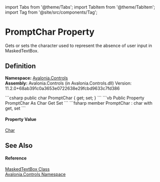 import Tabs from '@theme/Tabs'; 
import TabItem from '@theme/TabItem'; 
import Tag from '@site/src/components/Tag'; 

# PromptChar Property


Gets or sets the character used to represent the absence of user input in MaskedTextBox.



## Definition
**Namespace:** <a href="N_Avalonia_Controls">Avalonia.Controls</a>  
**Assembly:** Avalonia.Controls (in Avalonia.Controls.dll) Version: 11.2.0+68ab391c0a3653e0722638e29fcbd9633c7fd386

<Tabs groupId="api-code-preview">
<TabItem value="csharp" label="C#">
```csharp
public char PromptChar { get; set; }
```
</TabItem>
<TabItem value="vb" label="VB">
```vb
Public Property PromptChar As Char
	Get
	Set
```
</TabItem>
<TabItem value="fsharp" label="F#">
```fsharp
member PromptChar : char with get, set
```
</TabItem>
</Tabs>



#### Property Value
<a href="https://learn.microsoft.com/dotnet/api/system.char" target="_blank" rel="noopener noreferrer">Char</a>

## See Also


#### Reference
<a href="T_Avalonia_Controls_MaskedTextBox">MaskedTextBox Class</a>  
<a href="N_Avalonia_Controls">Avalonia.Controls Namespace</a>  
